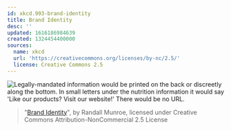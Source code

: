 ```yaml
---
id: xkcd.993-brand-identity
title: Brand Identity
desc: ''
updated: 1616186984639
created: 1324454400000
sources:
  name: xkcd
  url: 'https://creativecommons.org/licenses/by-nc/2.5/'
  license: Creative Commons 2.5
---
```

![Legally-mandated information would be printed on the back or discreetly along the bottom. In small letters under the nutrition information it would say 'Like our products? Visit our website!' There would be no URL.](https://imgs.xkcd.com/comics/brand_identity.png)
> "[Brand Identity](https://xkcd.com/993/)", by Randall Munroe, licensed under Creative Commons Attribution-NonCommercial 2.5 License
